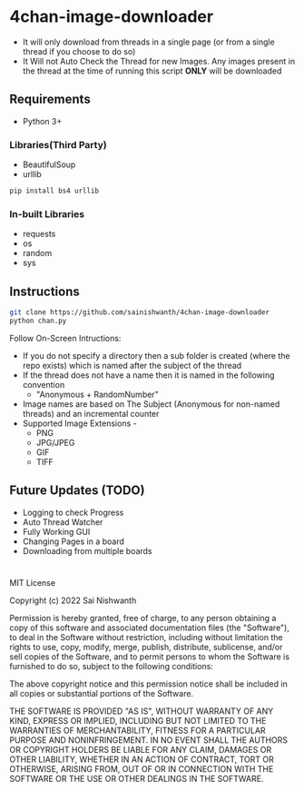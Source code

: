 # 4chan-image-downloader

- It will only download from threads in a single page (or from a single thread if you choose to do so)
- It Will not Auto Check the Thread for new Images. Any images present in the thread at the time of running this script **ONLY** will be downloaded

## Requirements

- Python 3+

### Libraries(Third Party)

- BeautifulSoup
- urllib

```sh
pip install bs4 urllib
```

### In-built Libraries

- requests
- os
- random
- sys

## Instructions

```sh
git clone https://github.com/sainishwanth/4chan-image-downloader
python chan.py
```

Follow On-Screen Intructions:

- If you do not specify a directory then a sub folder is created (where the repo exists) which is named after the subject of the thread 
- If the thread does not have a name then it is named in the following convention
  - "Anonymous + RandomNumber"
- Image names are based on The Subject (Anonymous for non-named threads) and an incremental counter
- Supported Image Extensions -
  - PNG
  - JPG/JPEG
  - GIF
  - TIFF

## Future Updates (TODO)

- Logging to check Progress
- Auto Thread Watcher
- Fully Working GUI
- Changing Pages in a board
- Downloading from multiple boards

#

MIT License

Copyright (c) 2022 Sai Nishwanth

Permission is hereby granted, free of charge, to any person obtaining a copy
of this software and associated documentation files (the "Software"), to deal
in the Software without restriction, including without limitation the rights
to use, copy, modify, merge, publish, distribute, sublicense, and/or sell
copies of the Software, and to permit persons to whom the Software is
furnished to do so, subject to the following conditions:

The above copyright notice and this permission notice shall be included in all
copies or substantial portions of the Software.

THE SOFTWARE IS PROVIDED "AS IS", WITHOUT WARRANTY OF ANY KIND, EXPRESS OR
IMPLIED, INCLUDING BUT NOT LIMITED TO THE WARRANTIES OF MERCHANTABILITY,
FITNESS FOR A PARTICULAR PURPOSE AND NONINFRINGEMENT. IN NO EVENT SHALL THE
AUTHORS OR COPYRIGHT HOLDERS BE LIABLE FOR ANY CLAIM, DAMAGES OR OTHER
LIABILITY, WHETHER IN AN ACTION OF CONTRACT, TORT OR OTHERWISE, ARISING FROM,
OUT OF OR IN CONNECTION WITH THE SOFTWARE OR THE USE OR OTHER DEALINGS IN THE
SOFTWARE.
